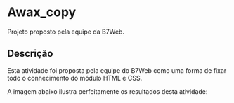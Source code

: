 # Awax_copy

Projeto proposto pela equipe da B7Web.

## Descrição

Esta atividade foi proposta pela equipe do B7Web como uma forma de fixar todo o conhecimento do módulo HTML e CSS.

A imagem abaixo ilustra perfeitamente os resultados desta atividade:


